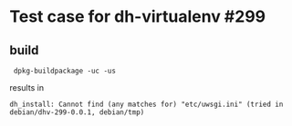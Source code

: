 # Test case for dh-virtualenv #299

## build

     dpkg-buildpackage -uc -us

results in 

    dh_install: Cannot find (any matches for) "etc/uwsgi.ini" (tried in debian/dhv-299-0.0.1, debian/tmp)

